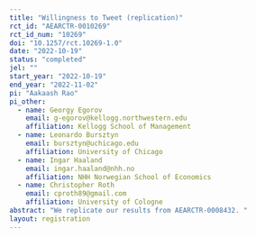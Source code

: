 ```yaml
---
title: "Willingness to Tweet (replication)"
rct_id: "AEARCTR-0010269"
rct_id_num: "10269"
doi: "10.1257/rct.10269-1.0"
date: "2022-10-19"
status: "completed"
jel: ""
start_year: "2022-10-19"
end_year: "2022-11-02"
pi: "Aakaash Rao"
pi_other:
  - name: Georgy Egorov
    email: g-egorov@kellogg.northwestern.edu
    affiliation: Kellogg School of Management
  - name: Leonardo Bursztyn
    email: bursztyn@uchicago.edu
    affiliation: University of Chicago
  - name: Ingar Haaland
    email: ingar.haaland@nhh.no
    affiliation: NHH Norwegian School of Economics
  - name: Christopher Roth
    email: cproth89@gmail.com
    affiliation: University of Cologne
abstract: "We replicate our results from AEARCTR-0008432. "
layout: registration
---
```


